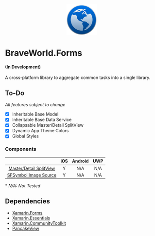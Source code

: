<center>
<img src="https://raw.githubusercontent.com/braveworldinc/BraveWorld.Forms/main/assets/icon.png" height="100"/>
</center>

<h1>BraveWorld.Forms</h1>
<h4>(In Development)</h4>

A cross-platform library to aggregate common tasks into a single library.

## To-Do

*All features subject to change*

- [x] Inheritable Base Model
- [x] Inheritable Base Data Service
- [x] Collapsable Master/Detail SplitView
- [x] Dynamic App Theme Colors
- [x] Global Styles

### Components
|                         | iOS | Android | UWP |
| :---------------------: | :-: | :-----: | :-: |
| [Master/Detail SplitView](https://github.com/braveworldinc/BraveWorld.Forms/blob/main/src/BraveWorld.Forms/Views/MasterDetailView.shared.cs) | Y | N/A | N/A |
| [SFSymbol Image Source](https://github.com/braveworldinc/BraveWorld.Forms/blob/main/src/BraveWorld.Forms/Views/SymbolImageSource/SymbolImageSource.shared.cs) | Y | N/A | N/A |

\* *N/A: Not Tested*


## Dependencies
- [Xamarin.Forms](https://github.com/xamarin/Xamarin.Forms)
- [Xamarin.Essentials](https://github.com/xamarin/Essentials)
- [Xamarin.CommunityToolkit](https://github.com/xamarin/XamarinCommunityToolkit)
- [PancakeView](https://github.com/sthewissen/Xamarin.Forms.PancakeView)
